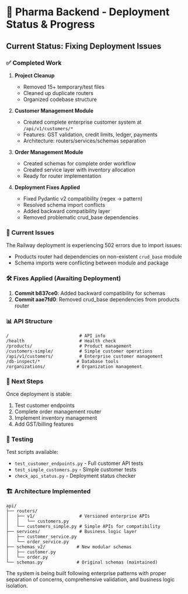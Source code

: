 # 🚀 Pharma Backend - Deployment Status & Progress

## Current Status: Fixing Deployment Issues

### ✅ Completed Work

1. **Project Cleanup**
   - Removed 15+ temporary/test files
   - Cleaned up duplicate routers
   - Organized codebase structure

2. **Customer Management Module** 
   - Created complete enterprise customer system at `/api/v1/customers/*`
   - Features: GST validation, credit limits, ledger, payments
   - Architecture: routers/services/schemas separation

3. **Order Management Module**
   - Created schemas for complete order workflow
   - Created service layer with inventory allocation
   - Ready for router implementation

4. **Deployment Fixes Applied**
   - Fixed Pydantic v2 compatibility (regex → pattern)
   - Resolved schema import conflicts
   - Added backward compatibility layer
   - Removed problematic crud_base dependencies

### 🔧 Current Issues

The Railway deployment is experiencing 502 errors due to import issues:
- Products router had dependencies on non-existent `crud_base` module
- Schema imports were conflicting between module and package

### 🛠️ Fixes Applied (Awaiting Deployment)

1. **Commit b837ce0**: Added backward compatibility for schemas
2. **Commit aae7fd0**: Removed crud_base dependencies from products router

### 📊 API Structure

```
/                           # API info
/health                     # Health check
/products/                  # Product management
/customers-simple/          # Simple customer operations
/api/v1/customers/          # Enterprise customer management
/db-inspect/*              # Database tools
/organizations/            # Organization management
```

### 🎯 Next Steps

Once deployment is stable:
1. Test customer endpoints
2. Complete order management router
3. Implement inventory management
4. Add GST/billing features

### 📝 Testing

Test scripts available:
- `test_customer_endpoints.py` - Full customer API tests
- `test_simple_customers.py` - Simple customer tests
- `check_api_status.py` - Deployment status checker

### 🏗️ Architecture Implemented

```
api/
├── routers/
│   ├── v1/                 # Versioned enterprise APIs
│   │   └── customers.py
│   └── customers_simple.py # Simple APIs for compatibility
├── services/               # Business logic layer
│   ├── customer_service.py
│   └── order_service.py
├── schemas_v2/            # New modular schemas
│   ├── customer.py
│   └── order.py
└── schemas.py             # Original schemas (maintained)
```

The system is being built following enterprise patterns with proper separation of concerns, comprehensive validation, and business logic isolation.